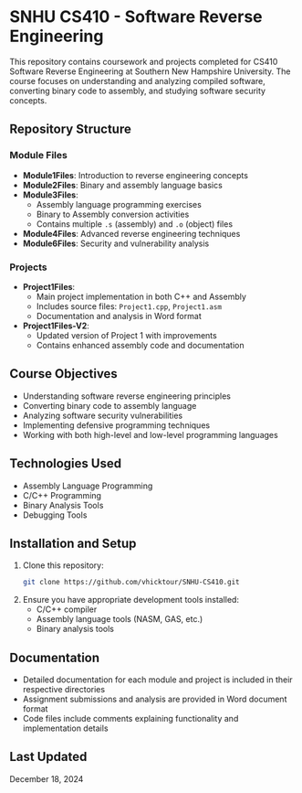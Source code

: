 # SNHU CS410 - Software Reverse Engineering

This repository contains coursework and projects completed for CS410 Software Reverse Engineering at Southern New Hampshire University. The course focuses on understanding and analyzing compiled software, converting binary code to assembly, and studying software security concepts.

## Repository Structure

### Module Files
- **Module1Files**: Introduction to reverse engineering concepts
- **Module2Files**: Binary and assembly language basics
- **Module3Files**: 
  - Assembly language programming exercises
  - Binary to Assembly conversion activities
  - Contains multiple `.s` (assembly) and `.o` (object) files
- **Module4Files**: Advanced reverse engineering techniques
- **Module6Files**: Security and vulnerability analysis

### Projects
- **Project1Files**: 
  - Main project implementation in both C++ and Assembly
  - Includes source files: `Project1.cpp`, `Project1.asm`
  - Documentation and analysis in Word format
- **Project1Files-V2**: 
  - Updated version of Project 1 with improvements
  - Contains enhanced assembly code and documentation

## Course Objectives
- Understanding software reverse engineering principles
- Converting binary code to assembly language
- Analyzing software security vulnerabilities
- Implementing defensive programming techniques
- Working with both high-level and low-level programming languages

## Technologies Used
- Assembly Language Programming
- C/C++ Programming
- Binary Analysis Tools
- Debugging Tools

## Installation and Setup
1. Clone this repository:
   ```bash
   git clone https://github.com/vhicktour/SNHU-CS410.git
   ```
2. Ensure you have appropriate development tools installed:
   - C/C++ compiler
   - Assembly language tools (NASM, GAS, etc.)
   - Binary analysis tools

## Documentation
- Detailed documentation for each module and project is included in their respective directories
- Assignment submissions and analysis are provided in Word document format
- Code files include comments explaining functionality and implementation details

## Last Updated
December 18, 2024
